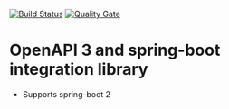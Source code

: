 [![Build Status](https://travis-ci.org/springdoc/springdoc-openapi.svg?branch=master)](https://travis-ci.org/springdoc/springdoc-openapi)
[![Quality Gate](https://sonarcloud.io/api/project_badges/measure?project=org.springdoc%3Aspringdoc-openapi-v3&metric=alert_status)](https://sonarcloud.io/dashboard?id=org.springdoc%3Aspringdoc-openapi-v3)

# OpenAPI 3 and spring-boot integration library

- Supports spring-boot 2
